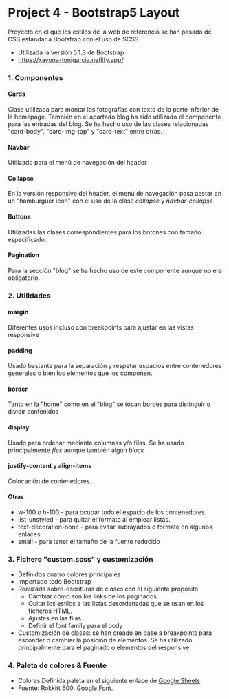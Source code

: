 # Project 4 - Bootstrap5 Layout

Proyecto en el que los estilos de la web de referencia se han pasado de CSS estándar a Bootstrap con el uso de SCSS.

* Utilizada la versión 5.1.3 de Bootstrap
* https://xayona-tonigarcia.netlify.app/

### 1. Componentes
#### Cards
Clase utilizada para montar las fotografías con texto de la parte inferior de la homepage. 
También en el apartado blog ha sido utilizado el componente para las entradas del blog.
Se ha hecho uso de las clases relacionadas "card-body", "card-img-top" y "card-text" entre otras.
#### Navbar
Utilizado para el menú de navegación del header
#### Collapse
En la versión responsive del header, el menú de navegación pasa aestar en un "hamburguer icon" con el uso de la clase _collapse_ y _navbar-collapse_
#### Buttons
Utilizadas las clases correspondientes para los botones con tamaño especificado.
#### Pagination
Para la sección "blog" se ha hecho uso de este componente aunque no era obligatorio.

### 2. Utilidades

#### margin 
Diferentes usos incluso con breakpoints para ajustar en las vistas responsive
#### padding
Usado bastante para la separación y respetar espacios entre contenedores generales o bien los elementos que los componen.
#### border
Tanto en la "home" como en el "blog" se tocan bordes para distinguir o dividir contenidos
#### display
Usado para ordenar mediante columnas y/o filas. Se ha usado principalmente _flex_ aunque también algún _block_
#### justify-content y align-items
Colocación de contenedores.
#### Otras
* w-100 o h-100 - para ocupar todo el espacio de los contenedores.
* list-unstyled - para quitar el formato al emplear listas.
* text-decoration-none - para evitar subrayados o formato en algunos enlaces
* small - para tener el tamaño de la fuente reducido

### 3. Fichero "custom.scss" y customización
* Definidos cuatro colores principales
* Importado todo Bootstrap
* Realizada sobre-escrituras de clases con el siguiente propósito.
  * Cambiar cómo son los links de los paginados.
  * Quitar los estilos a las listas desordenadas que se usan en los ficheros HTML.
  * Ajustes en las filas.
  * Definir el font family para el body
* Customización de clases: se han creado en base a breakpoints para esconder o cambiar la posición de elementos. Se ha utilizado principalmente para el paginado o elementos del responsive.

### 4. Paleta de colores & Fuente

* Colores Definida paleta en el siguiente enlace de [Google Sheets](https://docs.google.com/spreadsheets/d/1-biUi1vZVS5SleXQP1T8RBObWmf-Ot4lB9_KTArs3X8).
* Fuente: Rokkitt 600. [Google Font](https://fonts.googleapis.com/css2?family=Poppins:wght@600&family=Rokkitt&display=swap).